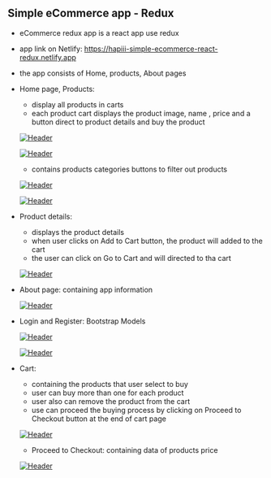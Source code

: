 ## Simple eCommerce app - Redux

* eCommerce redux app is a react app use redux

* app link on Netlify: https://hapiii-simple-ecommerce-react-redux.netlify.app

* the app consists of Home, products, About pages

 * Home page, Products: 
    - display all products in carts
    - each product cart displays the product image, name , price and a button direct to product details and buy the product

    [![Header](https://res.cloudinary.com/hapiii/image/upload/v1677696894/react-apps/o79gwribsgglhyzki2v0.png)](https://some-url.dev/)

    [![Header](https://res.cloudinary.com/hapiii/image/upload/v1677696891/react-apps/pu9ln1r2q61yi29facr7.png)](https://some-url.dev/)
    
    - contains products categories buttons to filter out products 

    [![Header](https://res.cloudinary.com/hapiii/image/upload/v1677696890/react-apps/ebeh2an3lqq2wrlgd2h3.png)](https://some-url.dev/)
 
    [![Header](https://res.cloudinary.com/hapiii/image/upload/v1677696890/react-apps/auzhkz426avry1xwthbt.png)](https://some-url.dev/)

* Product details: 
  - displays the product details
  - when user clicks on Add to Cart button, the product will added to the cart
  - the user can click on Go to Cart and will directed to tha cart  

  [![Header](https://res.cloudinary.com/hapiii/image/upload/v1677696890/react-apps/ckkqae5rkifnbaxtu9dh.png)](https://some-url.dev/)

* About page: containing app information

  [![Header](https://res.cloudinary.com/hapiii/image/upload/v1677696890/react-apps/sttxqg2480zxp2ysolpa.png)](https://some-url.dev/)

* Login and Register: Bootstrap Models

  [![Header](https://res.cloudinary.com/hapiii/image/upload/v1677696889/react-apps/p72xthdqgd3dekfd0wqv.png)](https://some-url.dev/)

  [![Header](https://res.cloudinary.com/hapiii/image/upload/v1677696890/react-apps/sldzq5s2mgvyktottmyz.png)](https://some-url.dev/)
  
* Cart:
  - containing the products that user select to buy
  - user can buy more than one for each product
  - user also can remove the product from the cart
  - use can proceed the buying process by clicking on Proceed to Checkout button at the end of cart page

  [![Header](https://res.cloudinary.com/hapiii/image/upload/v1677696890/react-apps/ugwtd0jrs15sqe823yk2.png)](https://some-url.dev/)
  
  * Proceed to Checkout:
  containing data of products price

  [![Header](https://res.cloudinary.com/hapiii/image/upload/v1677696890/react-apps/hjdzsukvwnt4x5msz4hy.png)](https://some-url.dev/)
  
  
  
